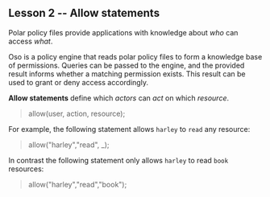 <script lang='ts'>
	interface Test {
		desc: string;
		query: [string, string, string];
		expected: boolean;
		result?: boolean;
	};
	export const objectives: Test[] = [
		{
			desc: 'Write an allow statement that grants `boss` access to act on any resource.',
			query: ['boss','_','_'],
			expected: true,
		},
		{
			desc: 'Ensure that only defined users can act on resources (no "allow all" statements).',
			query: ['_','_','_'],
			expected: false,
		},
		{
			desc: 'Write an allow statement that grants `sam` access to `read` anything.',
			query: ['sam','read','_'],
			expected: true,
		},
		{
			desc: 'Ensure that `sam` cannot act on any resource.',
			query: ['sam','_','_'],
			expected: false,
		},
		{
			desc: 'Write an allow statement that grants `harley` access to `read` the resource `book`.',
			query: ['harley','read','book'],
			expected: true,
		},
		{
			desc: 'Ensure that `harley` cannot `read` everything.',
			query: ['harley','read','_'],
			expected: false,
		}
	];
</script>

## Lesson 2 -- Allow statements 

Polar policy files provide applications with knowledge about _who_ can access _what_.

Oso is a policy engine that reads polar policy files to form a knowledge base of permissions. Queries can be passed to the engine, and the provided result informs whether a matching permission exists. This result can be used to grant or deny access accordingly.

**Allow statements** define which *actors* can *act* on which *resource*.

> allow(user, action, resource);

For example, the following statement allows `harley` to `read` any resource:

> allow("harley","read", _);

In contrast the following statement only allows `harley` to read `book` resources:

> allow("harley","read","book");
